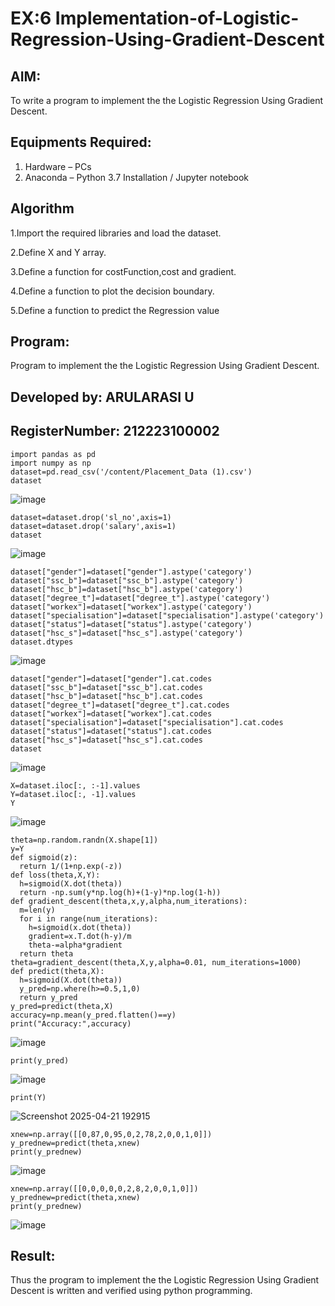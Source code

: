 # EX:6 Implementation-of-Logistic-Regression-Using-Gradient-Descent

## AIM:
To write a program to implement the the Logistic Regression Using Gradient Descent.

## Equipments Required:
1. Hardware – PCs
2. Anaconda – Python 3.7 Installation / Jupyter notebook

## Algorithm
1.Import the required libraries and load the dataset.

2.Define X and Y array.

3.Define a function for costFunction,cost and gradient.

4.Define a function to plot the decision boundary.

5.Define a function to predict the Regression value

## Program:
Program to implement the the Logistic Regression Using Gradient Descent.
## Developed by: ARULARASI U
## RegisterNumber: 212223100002
```
import pandas as pd
import numpy as np
dataset=pd.read_csv('/content/Placement_Data (1).csv')
dataset
```
![image](https://github.com/user-attachments/assets/59d6a4bb-4889-44e8-8ef6-b251922b1316)
```
dataset=dataset.drop('sl_no',axis=1)
dataset=dataset.drop('salary',axis=1)
dataset
```
![image](https://github.com/user-attachments/assets/10b1411f-6334-4d2c-ada5-9a3f02c0ecb0)
```
dataset["gender"]=dataset["gender"].astype('category')
dataset["ssc_b"]=dataset["ssc_b"].astype('category')
dataset["hsc_b"]=dataset["hsc_b"].astype('category')
dataset["degree_t"]=dataset["degree_t"].astype('category')
dataset["workex"]=dataset["workex"].astype('category')
dataset["specialisation"]=dataset["specialisation"].astype('category')
dataset["status"]=dataset["status"].astype('category')
dataset["hsc_s"]=dataset["hsc_s"].astype('category')
dataset.dtypes
```
![image](https://github.com/user-attachments/assets/94196507-69d3-405b-a8c9-55de869b2fc3)
```
dataset["gender"]=dataset["gender"].cat.codes
dataset["ssc_b"]=dataset["ssc_b"].cat.codes
dataset["hsc_b"]=dataset["hsc_b"].cat.codes
dataset["degree_t"]=dataset["degree_t"].cat.codes
dataset["workex"]=dataset["workex"].cat.codes
dataset["specialisation"]=dataset["specialisation"].cat.codes
dataset["status"]=dataset["status"].cat.codes
dataset["hsc_s"]=dataset["hsc_s"].cat.codes
dataset
```
![image](https://github.com/user-attachments/assets/fda35c45-10d8-4150-95e7-003ef28fa479)
```
X=dataset.iloc[:, :-1].values
Y=dataset.iloc[:, -1].values
Y
```
![image](https://github.com/user-attachments/assets/43198650-b66a-4d9c-9c45-0c17ab36d0c9)
```
theta=np.random.randn(X.shape[1])
y=Y
def sigmoid(z):
  return 1/(1+np.exp(-z))
def loss(theta,X,Y):
  h=sigmoid(X.dot(theta))
  return -np.sum(y*np.log(h)+(1-y)*np.log(1-h))
def gradient_descent(theta,x,y,alpha,num_iterations):
  m=len(y)
  for i in range(num_iterations):
    h=sigmoid(x.dot(theta))
    gradient=x.T.dot(h-y)/m
    theta-=alpha*gradient
  return theta
theta=gradient_descent(theta,X,y,alpha=0.01, num_iterations=1000)
def predict(theta,X):
  h=sigmoid(X.dot(theta))
  y_pred=np.where(h>=0.5,1,0)
  return y_pred
y_pred=predict(theta,X)
accuracy=np.mean(y_pred.flatten()==y)
print("Accuracy:",accuracy)
```
![image](https://github.com/user-attachments/assets/3e2c902b-203b-4786-98e6-68f930c58053)
```
print(y_pred)
```
![image](https://github.com/user-attachments/assets/dbfcbe1e-b2ea-44e9-b0a6-11cf07f92a9e)
```
print(Y)
```
![Screenshot 2025-04-21 192915](https://github.com/user-attachments/assets/57e3f68a-4629-4447-9e41-43a780d6d130)
```
xnew=np.array([[0,87,0,95,0,2,78,2,0,0,1,0]])
y_prednew=predict(theta,xnew)
print(y_prednew)
```
![image](https://github.com/user-attachments/assets/7bc5120a-1d4f-4fcb-9e82-1551ad835ba1)
```
xnew=np.array([[0,0,0,0,0,2,8,2,0,0,1,0]])
y_prednew=predict(theta,xnew)
print(y_prednew)
```
![image](https://github.com/user-attachments/assets/23c48eb0-afc9-4c0e-9e23-499e4b033ead)

## Result:
Thus the program to implement the the Logistic Regression Using Gradient Descent is written and verified using python programming.

